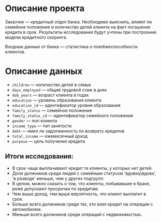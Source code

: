 # Описание проекта

Заказчик — кредитный отдел банка. Необходимо выяснить, влияет ли семейное положение и количество детей клиента на факт погашения кредита в срок. Результаты исследования будут учтены при построении модели кредитного скоринга.

Входные данные от банка — статистика о платёжеспособности клиентов.

# Описание данных

- `children` — количество детей в семье
- `days_employed` — общий трудовой стаж в днях
- `dob_years` — возраст клиента в годах
- `education` — уровень образования клиента
- `education_id` — идентификатор уровня образования
- `family_status` — семейное положение
- `family_status_id` — идентификатор семейного положения
- `gender` — пол клиента
- `income_type` — тип занятости
- `debt` — имел ли задолженность по возврату кредитов
- `total_income` — ежемесячный доход
- `purpose` — цель получения кредита

## Итоги исследования:
* В срок чаще выплачивают кредит те клиенты, у которых нет детей.
* Доля должников среди людей с семейным статусом 'вдовец\вдова', 'в разводе' меньше, чем у других подгрупп.
* В целом, можно сказать о том, что клиенты, побывавшие в браке, реже допускают просрочки по кредитам.
* Чем выше доход, тем выше вероятность, что клиент выплатит в срок.
* Больше всего должников среди тех, кто взял кредит на операции с автомобилем.
* Меньше всего должников среди операций с недвижимостью.
